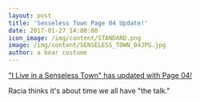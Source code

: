 ```yaml
---
layout: post
title: 'Senseless Town Page 04 Update!'
date: 2017-01-27 14:00:00
icon_image: /img/content/STANDARD.png
image: /img/content/SENSELESS_TOWN_04JPG.jpg
author: a bear costume
---
```



["I Live in a Senseless Town" has updated with Page 04!](/comics/desperate+times_06/)

Racia thinks it's about time we all have "the talk."